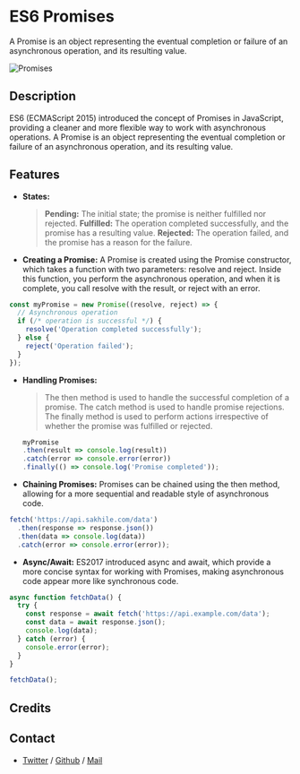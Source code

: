 # ES6 Promises
A Promise is an object representing the eventual completion or failure of an asynchronous operation, and its resulting value.

![Promises](https://miro.medium.com/v2/resize:fit:475/1*WScLtOWQpMpU0QTLvsD4yA.jpeg)

## Description
ES6 (ECMAScript 2015) introduced the concept of Promises in JavaScript, providing a cleaner and more flexible way to work with asynchronous operations. A Promise is an object representing the eventual completion or failure of an asynchronous operation, and its resulting value.

## Features 
* **States:**
  > **Pending:** The initial state; the promise is neither fulfilled nor rejected.
  > **Fulfilled:** The operation completed successfully, and the promise has a resulting value.
  > **Rejected:** The operation failed, and the promise has a reason for the failure.

* **Creating a Promise:**
A Promise is created using the Promise constructor, which takes a function with two parameters: resolve and reject. Inside this function, you perform the asynchronous operation, and when it is complete, you call resolve with the result, or reject with an error.
```js
const myPromise = new Promise((resolve, reject) => {
  // Asynchronous operation
  if (/* operation is successful */) {
    resolve('Operation completed successfully');
  } else {
    reject('Operation failed');
  }
});
```

* **Handling Promises:**
  > The then method is used to handle the successful completion of a promise.
  > The catch method is used to handle promise rejections.
  > The finally method is used to perform actions irrespective of whether the promise was fulfilled or rejected.
  ```js
  myPromise
  .then(result => console.log(result))
  .catch(error => console.error(error))
  .finally(() => console.log('Promise completed'));
  ```

* **Chaining Promises:**
Promises can be chained using the then method, allowing for a more sequential and readable style of asynchronous code.
```js
fetch('https://api.sakhile.com/data')
  .then(response => response.json())
  .then(data => console.log(data))
  .catch(error => console.error(error));
```

* **Async/Await:**
ES2017 introduced async and await, which provide a more concise syntax for working with Promises, making asynchronous code appear more like synchronous code.
```js
async function fetchData() {
  try {
    const response = await fetch('https://api.example.com/data');
    const data = await response.json();
    console.log(data);
  } catch (error) {
    console.error(error);
  }
}

fetchData();
```

## Credits

## Contact
 * [Twitter](https://www.twitter.com/sakhilelindah) / [Github](https://github.com/sakhi-4096) / [Mail](mailto:sakhilelindah@protonmail.com)